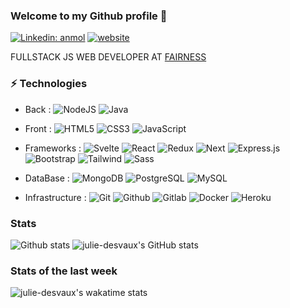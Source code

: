 ### Welcome to my Github profile 👋

[![Linkedin: anmol](https://img.shields.io/badge/-LinkedIn-blue?style=flat-square&logo=Linkedin&logoColor=white&link=https://www.linkedin.com/in/julie-desvaux/)](https://www.linkedin.com/in/julie-desvaux/)
[![website](https://img.shields.io/badge/Website-46a2f1.svg?&style=flat-square&logo=Google-Chrome&logoColor=white&link=https://www.julie-desvaux.com/)](https://www.julie-desvaux.com/)

FULLSTACK JS WEB DEVELOPER AT [FAIRNESS](https://fairness.coop/ "link to Fairness")

### ⚡ Technologies
- Back : 
  ![NodeJS](https://img.shields.io/badge/node.js-%2343853D.svg?style=for-the-badge&logo=node.js&logoColor=white)
  ![Java](https://img.shields.io/badge/Java-007396?style=for-the-badge&logo=Java&logoColor=white)
  
- Front :
  ![HTML5](https://img.shields.io/badge/html5-%23E34F26.svg?style=for-the-badge&logo=html5&logoColor=white)
  ![CSS3](https://img.shields.io/badge/css3-%231572B6.svg?style=for-the-badge&logo=css3&logoColor=white)
  ![JavaScript](https://img.shields.io/badge/javascript-%23323330.svg?style=for-the-badge&logo=javascript&logoColor=%23F7DF1E)

- Frameworks :
  ![Svelte](https://img.shields.io/badge/svelte-%23E34F26.svg?style=for-the-badge&logo=svelte&logoColor=white)
  ![React](https://img.shields.io/badge/react-%2320232a.svg?style=for-the-badge&logo=react&logoColor=%2361DAFB)
  ![Redux](https://img.shields.io/badge/redux%20-%23593d88.svg?&style=for-the-badge&logo=redux&logoColor=white) 
  ![Next](https://img.shields.io/badge/next.js-%2320232a.svg?style=for-the-badge&logo=next.js&logoColor=%2361DAFB)
  ![Express.js](https://img.shields.io/badge/express.js-%23404d59.svg?style=for-the-badge&logo=express&logoColor=%2361DAFB)
  ![Bootstrap](https://img.shields.io/badge/bootstrap-%23563D7C.svg?style=for-the-badge&logo=bootstrap&logoColor=white)
  ![Tailwind](https://img.shields.io/badge/Tailwind_CSS-38B2AC.svg?style=for-the-badge&logo=tailwind-css&logoColor=white)
  ![Sass](https://img.shields.io/badge/-Sass-CD669A?style=for-the-badge&logo=Sass&logoColor=white)

- DataBase :
  ![MongoDB](https://img.shields.io/badge/MongoDB-47A248.svg?&style=for-the-badge&logo=MongoDB&logoColor=white)
  ![PostgreSQL](https://img.shields.io/badge/PostgreSQL-316192.svg?&style=for-the-badge&logo=postgresql&logoColor=white)
  ![MySQL](https://img.shields.io/badge/MySQL-00000F.svg?&style=for-the-badge&logo=mysql&logoColor=white)
  
- Infrastructure :
  ![Git](https://img.shields.io/badge/git%20-%23F05033.svg?&style=for-the-badge&logo=git&logoColor=white) 
  ![Github](https://img.shields.io/badge/github%20-%23121011.svg?&style=for-the-badge&logo=github&logoColor=white) 
  ![Gitlab](https://img.shields.io/badge/gitlab%20-%23181717.svg?&style=for-the-badge&logo=gitlab&logoColor=white)
  ![Docker](https://img.shields.io/badge/docker%20-%23181717.svg?&style=for-the-badge&logo=docker&logoColor=blue)
  ![Heroku](https://img.shields.io/badge/Heroku-430098.svg?style=for-the-badge&logo=heroku&logoColor=white)
 
### Stats
![Github stats](https://github-readme-stats.vercel.app/api/top-langs/?username=julie-desvaux&layout=compact&theme=prussian)
![julie-desvaux's GitHub stats](https://github-readme-stats.vercel.app/api?username=julie-desvaux&show_icons=true&theme=prussian&count_private=true&hide=issues)
### Stats of the last week
![julie-desvaux's wakatime stats](https://github-readme-stats.vercel.app/api/wakatime?username=juliedesvaux&theme=prussian)




